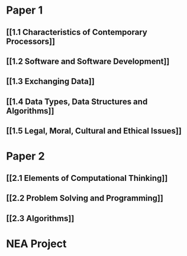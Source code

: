 # Paper 1
## [[1.1 Characteristics of Contemporary Processors]]
## [[1.2 Software and Software Development]]
## [[1.3 Exchanging Data]]
## [[1.4 Data Types, Data Structures and Algorithms]]
## [[1.5 Legal, Moral, Cultural and Ethical Issues]]
# Paper 2
## [[2.1 Elements of Computational Thinking]]
## [[2.2 Problem Solving and Programming]]
## [[2.3 Algorithms]]

# NEA Project
